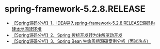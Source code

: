 # spring-framework-5.2.8.RELEASE

- [【Spring源码分析】1、IDEA导入spring-framework-5.2.8.RELEASE源码构建本地阅读环境](https://blog.csdn.net/qq_38762237/article/details/107815524)
- [【Spring源码分析】2、Spring 传统开发转为注解驱动开发](https://blog.csdn.net/qq_38762237/article/details/107961984)
- [【Spring源码分析】3、Spring Bean 生命周期源码案例分析（面试热点）](https://blog.csdn.net/qq_38762237/article/details/107983186)
